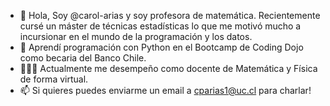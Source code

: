 - 👋 Hola, Soy @carol-arias y soy profesora de matemática. Recientemente cursé un máster de técnicas estadísticas lo que me motivó mucho a incursionar en el mundo de la programación y los datos. 
- 🌱 Aprendí programación con Python en el Bootcamp de Coding Dojo como becaria del Banco Chile.
- 👩🏽‍🏫 Actualmente me desempeño como docente de Matemática y Física de forma virtual.
- 📫 Si quieres puedes enviarme un email a cparias1@uc.cl para charlar! 
